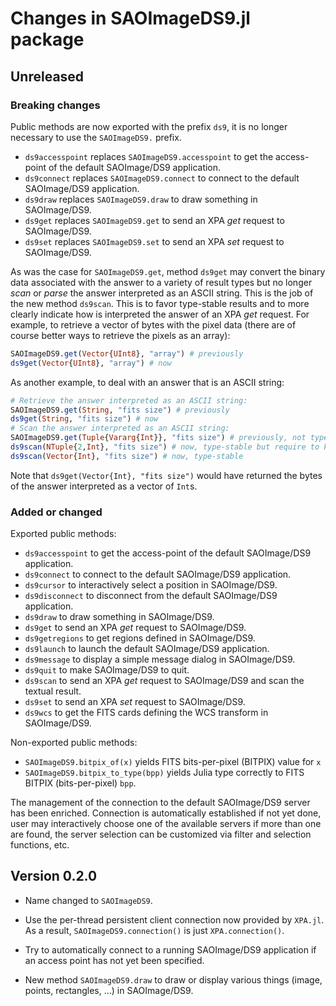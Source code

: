 # Changes in SAOImageDS9.jl package

## Unreleased

### Breaking changes

Public methods are now exported with the prefix `ds9`, it is no longer necessary to use
the `SAOImageDS9.` prefix.

- `ds9accesspoint` replaces `SAOImageDS9.accesspoint` to get the access-point of the
  default SAOImage/DS9 application.
- `ds9connect` replaces `SAOImageDS9.connect` to connect to the default SAOImage/DS9 application.
- `ds9draw` replaces `SAOImageDS9.draw` to draw something in SAOImage/DS9.
- `ds9get` replaces `SAOImageDS9.get` to send an XPA *get* request to SAOImage/DS9.
- `ds9set` replaces `SAOImageDS9.set` to send an XPA *set* request to SAOImage/DS9.

As was the case for `SAOImageDS9.get`, method `ds9get` may convert the binary data
associated with the answer to a variety of result types but no longer *scan* or *parse*
the answer interpreted as an ASCII string. This is the job of the new method `ds9scan`.
This is to favor type-stable results and to more clearly indicate how is interpreted the
answer of an XPA *get* request. For example, to retrieve a vector of bytes with the pixel
data (there are of course better ways to retrieve the pixels as an array):

```julia
SAOImageDS9.get(Vector{UInt8}, "array") # previously
ds9get(Vector{UInt8}, "array") # now
```

As another example, to deal with an answer that is an ASCII string:

```julia
# Retrieve the answer interpreted as an ASCII string:
SAOImageDS9.get(String, "fits size") # previously
ds9get(String, "fits size") # now
# Scan the answer interpreted as an ASCII string:
SAOImageDS9.get(Tuple{Vararg{Int}}, "fits size") # previously, not type stable
ds9scan(NTuple{2,Int}, "fits size") # now, type-stable but require to know N
ds9scan(Vector{Int}, "fits size") # now, type-stable
```

Note that `ds9get(Vector{Int}, "fits size")` would have returned the bytes of the answer
interpreted as a vector of `Int`s.


### Added or changed

Exported public methods:

- `ds9accesspoint` to get the access-point of the default SAOImage/DS9 application.
- `ds9connect` to connect to the default SAOImage/DS9 application.
- `ds9cursor` to interactively select a position in SAOImage/DS9.
- `ds9disconnect` to disconnect from the default SAOImage/DS9 application.
- `ds9draw` to draw something in SAOImage/DS9.
- `ds9get` to send an XPA *get* request to SAOImage/DS9.
- `ds9getregions` to get regions defined in SAOImage/DS9.
- `ds9launch` to launch the default SAOImage/DS9 application.
- `ds9message` to display a simple message dialog in SAOImage/DS9.
- `ds9quit` to make SAOImage/DS9 to quit.
- `ds9scan` to send an XPA *get* request to SAOImage/DS9 and scan the textual result.
- `ds9set` to send an XPA *set* request to SAOImage/DS9.
- `ds9wcs` to get the FITS cards defining the WCS transform in SAOImage/DS9.

Non-exported public methods:

- `SAOImageDS9.bitpix_of(x)` yields FITS bits-per-pixel (BITPIX) value for `x`
- `SAOImageDS9.bitpix_to_type(bpp)` yields Julia type correctly to FITS BITPIX (bits-per-pixel)
  `bpp`.

The management of the connection to the default SAOImage/DS9 server has been enriched.
Connection is automatically established if not yet done, user may interactively choose one
of the available servers if more than one are found, the server selection can be
customized via filter and selection functions, etc.

## Version 0.2.0

- Name changed to `SAOImageDS9`.

- Use the per-thread persistent client connection now provided by `XPA.jl`.
  As a result, `SAOImageDS9.connection()` is just `XPA.connection()`.

- Try to automatically connect to a running SAOImage/DS9 application if an
  access point has not yet been specified.

- New method `SAOImageDS9.draw` to draw or display various things (image,
  points, rectangles, ...) in SAOImage/DS9.
